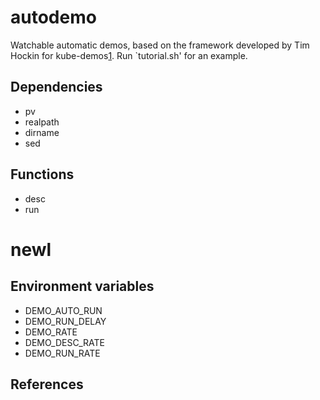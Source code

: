 # autodemo

Watchable automatic demos, based on the framework developed by Tim
Hockin for kube-demos[1]. Run `tutorial.sh' for an example.


## Dependencies

* pv
* realpath
* dirname
* sed


## Functions

* desc
* run
# newl


## Environment variables

* DEMO_AUTO_RUN
* DEMO_RUN_DELAY
* DEMO_RATE
* DEMO_DESC_RATE
* DEMO_RUN_RATE


## References

[1]: https://github.com/thockin/kube-demos

